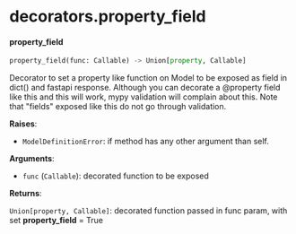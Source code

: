 <a name="decorators.property_field"></a>
# decorators.property\_field

<a name="decorators.property_field.property_field"></a>
#### property\_field

```python
property_field(func: Callable) -> Union[property, Callable]
```

Decorator to set a property like function on Model to be exposed
as field in dict() and fastapi response.
Although you can decorate a @property field like this and this will work,
mypy validation will complain about this.
Note that "fields" exposed like this do not go through validation.

**Raises**:

- `ModelDefinitionError`: if method has any other argument than self.

**Arguments**:

- `func` (`Callable`): decorated function to be exposed

**Returns**:

`Union[property, Callable]`: decorated function passed in func param, with set __property_field__ = True

